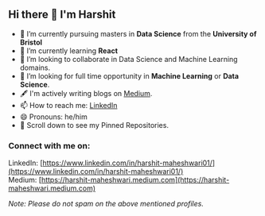 ## Hi there 👋 I'm Harshit


- 🔭 I’m currently pursuing masters in **Data Science** from the **University of Bristol** 
- 🌱 I’m currently learning **React**
- 👯 I’m looking to collaborate in Data Science and Machine Learning domains.
- 🤔 I’m looking for full time opportunity in **Machine Learning** or **Data Science**.
- 🖋️ I'm actively writing blogs on [Medium](https://harshit-maheshwari.medium.com).
- 📫 How to reach me: [LinkedIn](https://www.linkedin.com/in/harshit-maheshwari01/)
- 😄 Pronouns: he/him
- 📌 Scroll down to see my Pinned Repositories.

### Connect with me on:

LinkedIn: [https://www.linkedin.com/in/harshit-maheshwari01/](https://www.linkedin.com/in/harshit-maheshwari01/) </br>
Medium: [https://harshit-maheshwari.medium.com](https://harshit-maheshwari.medium.com) </br>

<i>Note: Please do not spam on the above mentioned profiles.</i>
